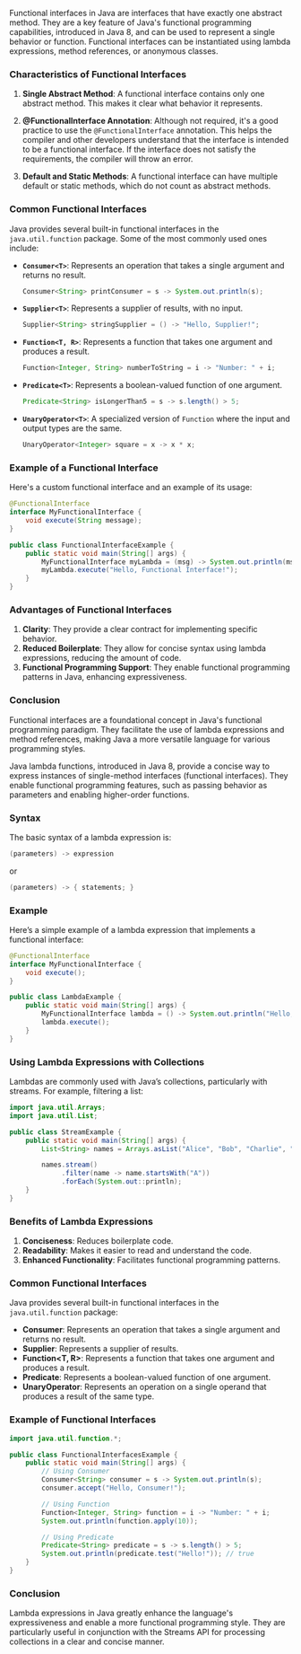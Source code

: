 Functional interfaces in Java are interfaces that have exactly one abstract method. They are a key feature of Java's functional programming capabilities, introduced in Java 8, and can be used to represent a single behavior or function. Functional interfaces can be instantiated using lambda expressions, method references, or anonymous classes.

### Characteristics of Functional Interfaces

1. **Single Abstract Method**: A functional interface contains only one abstract method. This makes it clear what behavior it represents.

2. **@FunctionalInterface Annotation**: Although not required, it's a good practice to use the `@FunctionalInterface` annotation. This helps the compiler and other developers understand that the interface is intended to be a functional interface. If the interface does not satisfy the requirements, the compiler will throw an error.

3. **Default and Static Methods**: A functional interface can have multiple default or static methods, which do not count as abstract methods.

### Common Functional Interfaces

Java provides several built-in functional interfaces in the `java.util.function` package. Some of the most commonly used ones include:

- **`Consumer<T>`**: Represents an operation that takes a single argument and returns no result.
  ```java
  Consumer<String> printConsumer = s -> System.out.println(s);
  ```

- **`Supplier<T>`**: Represents a supplier of results, with no input.
  ```java
  Supplier<String> stringSupplier = () -> "Hello, Supplier!";
  ```

- **`Function<T, R>`**: Represents a function that takes one argument and produces a result.
  ```java
  Function<Integer, String> numberToString = i -> "Number: " + i;
  ```

- **`Predicate<T>`**: Represents a boolean-valued function of one argument.
  ```java
  Predicate<String> isLongerThan5 = s -> s.length() > 5;
  ```

- **`UnaryOperator<T>`**: A specialized version of `Function` where the input and output types are the same.
  ```java
  UnaryOperator<Integer> square = x -> x * x;
  ```

### Example of a Functional Interface

Here's a custom functional interface and an example of its usage:

```java
@FunctionalInterface
interface MyFunctionalInterface {
    void execute(String message);
}

public class FunctionalInterfaceExample {
    public static void main(String[] args) {
        MyFunctionalInterface myLambda = (msg) -> System.out.println(msg);
        myLambda.execute("Hello, Functional Interface!");
    }
}
```

### Advantages of Functional Interfaces

1. **Clarity**: They provide a clear contract for implementing specific behavior.
2. **Reduced Boilerplate**: They allow for concise syntax using lambda expressions, reducing the amount of code.
3. **Functional Programming Support**: They enable functional programming patterns in Java, enhancing expressiveness.

### Conclusion

Functional interfaces are a foundational concept in Java's functional programming paradigm. They facilitate the use of lambda expressions and method references, making Java a more versatile language for various programming styles.


Java lambda functions, introduced in Java 8, provide a concise way to express instances of single-method interfaces (functional interfaces). They enable functional programming features, such as passing behavior as parameters and enabling higher-order functions.

### Syntax

The basic syntax of a lambda expression is:

```java
(parameters) -> expression
```

or

```java
(parameters) -> { statements; }
```

### Example

Here’s a simple example of a lambda expression that implements a functional interface:

```java
@FunctionalInterface
interface MyFunctionalInterface {
    void execute();
}

public class LambdaExample {
    public static void main(String[] args) {
        MyFunctionalInterface lambda = () -> System.out.println("Hello, Lambda!");
        lambda.execute();
    }
}
```

### Using Lambda Expressions with Collections

Lambdas are commonly used with Java’s collections, particularly with streams. For example, filtering a list:

```java
import java.util.Arrays;
import java.util.List;

public class StreamExample {
    public static void main(String[] args) {
        List<String> names = Arrays.asList("Alice", "Bob", "Charlie", "David");

        names.stream()
             .filter(name -> name.startsWith("A"))
             .forEach(System.out::println);
    }
}
```

### Benefits of Lambda Expressions

1. **Conciseness**: Reduces boilerplate code.
2. **Readability**: Makes it easier to read and understand the code.
3. **Enhanced Functionality**: Facilitates functional programming patterns.

### Common Functional Interfaces

Java provides several built-in functional interfaces in the `java.util.function` package:

- **Consumer<T>**: Represents an operation that takes a single argument and returns no result.
- **Supplier<T>**: Represents a supplier of results.
- **Function<T, R>**: Represents a function that takes one argument and produces a result.
- **Predicate<T>**: Represents a boolean-valued function of one argument.
- **UnaryOperator<T>**: Represents an operation on a single operand that produces a result of the same type.

### Example of Functional Interfaces

```java
import java.util.function.*;

public class FunctionalInterfacesExample {
    public static void main(String[] args) {
        // Using Consumer
        Consumer<String> consumer = s -> System.out.println(s);
        consumer.accept("Hello, Consumer!");

        // Using Function
        Function<Integer, String> function = i -> "Number: " + i;
        System.out.println(function.apply(10));

        // Using Predicate
        Predicate<String> predicate = s -> s.length() > 5;
        System.out.println(predicate.test("Hello!")); // true
    }
}
```

### Conclusion

Lambda expressions in Java greatly enhance the language's expressiveness and enable a more functional programming style. They are particularly useful in conjunction with the Streams API for processing collections in a clear and concise manner.